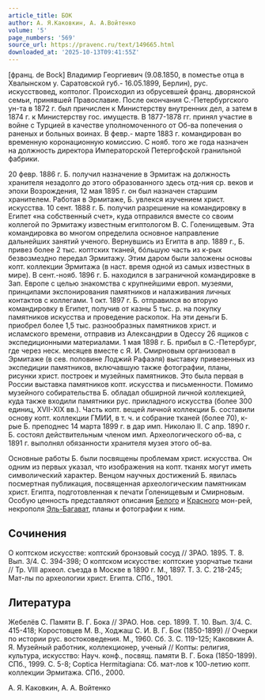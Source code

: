 ```yaml
---
article_title: БОК
author: А. Я.Каковкин, А. А.Войтенко
volume: '5'
page_numbers: '569'
source_url: https://pravenc.ru/text/149665.html
downloaded_at: '2025-10-13T09:41:55Z'
---
```


[франц. de Bock] Владимир Георгиевич (9.08.1850, в поместье отца в Хвалынском у. Саратовской губ.- 16.05.1899, Берлин), рус. искусствовед, коптолог. Происходил из обрусевшей франц. дворянской семьи, принявшей Православие. После окончания С.-Петербургского ун-та в 1872 г. был причислен к Министерству внутренних дел, а затем в 1874 г. к Министерству гос. имуществ. В 1877-1878 гг. принял участие в войне с Турцией в качестве уполномоченного от Об-ва попечения о раненых и больных воинах. В февр.- марте 1883 г. командирован во временную коронационную комиссию. С нояб. того же года назначен на должность директора Императорской Петергофской гранильной фабрики.

20 февр. 1886 г. Б. получил назначение в Эрмитаж на должность хранителя незадолго до этого образованного здесь отд-ния ср. веков и эпохи Возрождения, 12 мая 1895 г. он был назначен старшим хранителем. Работая в Эрмитаже, Б. увлекся изучением христ. искусства. 10 сент. 1888 г. Б. получил разрешение на командировку в Египет «на собственный счет», куда отправился вместе со своим коллегой по Эрмитажу известным египтологом В. С. Голенищевым. Эта командировка во многом определила основное направление дальнейших занятий ученого. Вернувшись из Египта в апр. 1889 г., Б. привез более 2 тыс. коптских тканей, бóльшую часть из к-рых безвозмездно передал Эрмитажу. Этим даром были заложены основы копт. коллекции Эрмитажа (в наст. время одной из самых известных в мире). В сент.-нояб. 1896 г. Б. находился в заграничной командировке в Зап. Европе с целью знакомства с крупнейшими европ. музеями, принципами экспонирования памятников и налаживания личных контактов с коллегами. 1 окт. 1897 г. Б. отправился во вторую командировку в Египет, получив от казны 5 тыс. р. на покупку памятников искусства и проведение раскопок. На эти деньги Б. приобрел более 1,5 тыс. разнообразных памятников христ. и исламского времени, отправив из Александрии в Одессу 26 ящиков с экспедиционными материалами. 1 мая 1898 г. Б. прибыл в С.-Петербург, где через неск. месяцев вместе с Я. И. Смирновым организовал в Эрмитаже (в сев. половине Лоджий Рафаэля) выставку привезенных из экспедиции памятников, включавшую также фотографии, планы, рисунки христ. построек и музейных памятников. Это была первая в России выставка памятников копт. искусства и письменности. Помимо музейного собирательства Б. обладал обширной личной коллекцией, куда также входили памятники рус. прикладного искусства (более 300 единиц, XVII-XIX вв.). Часть копт. вещей личной коллекции Б. составили основу копт. коллекции ГМИИ, в т. ч. и собрание тканей (более 70), к-рые Б. преподнес 14 марта 1899 г. в дар имп. Николаю II. С апр. 1890 г. Б. состоял действительным членом имп. Археологического об-ва, с 1891 г. выполнял обязанности хранителя музея этого об-ва.

Основные работы Б. были посвящены проблемам христ. искусства. Он одним из первых указал, что изображения на копт. тканях могут иметь символический характер. Венцом научных достижений Б. явилась посмертная публикация, посвященная археологическим памятникам христ. Египта, подготовленная к печати Голенищевым и Смирновым. Особую ценность представляют описания [Белого](https://pravenc.ru/text/Белого.html) и [Красного](https://pravenc.ru/text/Красного.html) мон-рей, некрополя [Эль-Багават](https://pravenc.ru/text/Эль-Багават.html), планы и фотографии к ним.

## Сочинения

О коптском искусстве: коптский бронзовый сосуд // ЗРАО. 1895. Т. 8. Вып. 3/4. С. 394-398; О коптском искусстве: коптские узорчатые ткани // Тр. VIII археол. съезда в Москве в 1890 г. М., 1897. Т. 3. C. 218-245; Мат-лы по археологии христ. Египта. СПб., 1901.

## Литература

Жебелёв С. Памяти В. Г. Бока // ЗРАО. Нов. сер. 1899. Т. 10. Вып. 3/4. С. 415-418; Коростовцев М. В., Ходжаш С. И. В. Г. Бок (1850-1899) // Очерки по истории рус. востоковедения. М., 1960. Сб. 3. С. 119-125; Каковкин А. Я. Музейный работник, коллекционер, ученый // Копты: религия, культура, искусство: Науч. конф., посвящ. памяти В. Г. Бока (1850-1899). СПб., 1999. С. 5-8; Coptica Hermitagiana: Сб. мат-лов к 100-летию копт. коллекции Эрмитажа. СПб., 2000.

А. Я.  Каковкин,   А. А.  Войтенко
